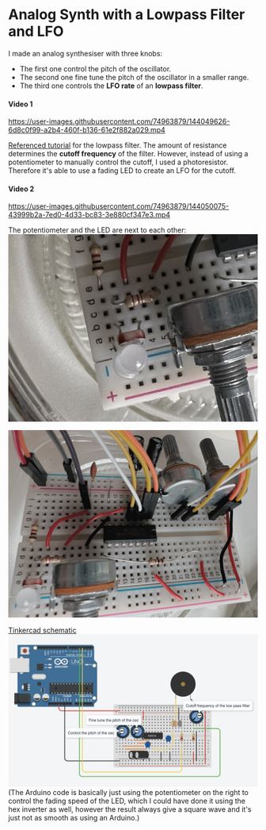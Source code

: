 # Analog Synth with a Lowpass Filter and LFO  



I made an analog synthesiser with three knobs:
 * The first one control the pitch of the oscillator.
 * The second one fine tune the pitch of the oscillator in a smaller range.
 * The third one controls the **LFO rate** of an **lowpass filter**.  

#### Video 1  
 https://user-images.githubusercontent.com/74963879/144049626-6d8c0f99-a2b4-460f-b136-61e2f882a029.mp4

[Referenced tutorial](https://www.youtube.com/watch?v=3tMGNI--ofU) for the lowpass filter. The amount of resistance determines the **cutoff frequency** of the filter. However, instead of using a potentiometer to manually control the cutoff, I used a photoresistor. Therefore it's able to use a fading LED to create an LFO for the cutoff.

#### Video 2  
https://user-images.githubusercontent.com/74963879/144050075-43999b2a-7ed0-4d33-bc83-3e880cf347e3.mp4

The potentiometer and the LED are next to each other:  
![analog](https://github.com/msc-creative-computing/p-comp-jasper-zheng/blob/main/week_08/src/IMG_1501.jpg?raw=true)

![analog](https://github.com/msc-creative-computing/p-comp-jasper-zheng/blob/main/week_08/src/IMG_1499.jpg?raw=true)


[Tinkercad schematic](https://www.tinkercad.com/things/7GDv4Wp5EWa-swanky-bruticus-kas)    
![scjematic](https://github.com/msc-creative-computing/p-comp-jasper-zheng/blob/main/week_08/src/schematic.png?raw=true)  
(The Arduino code is basically just using the potentiometer on the right to control the fading speed of the LED, which I could have done it using the hex inverter as well, however the result always give a square wave and it's just not as smooth as using an Arduino.)  
